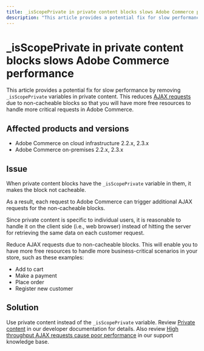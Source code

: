 ```yaml
---
title: _isScopePrivate in private content blocks slows Adobe Commerce performance
description: "This article provides a potential fix for slow performance by removing `_isScopePrivate` variables in private content. This reduces [AJAX requests](https://support.magento.com/hc/en-us/articles/360039286472-High-throughput-AJAX-requests-cause-poor-performance) due to non-cacheable blocks so that you will have more free resources to handle more critical requests in Adobe Commerce."
---
```


# _isScopePrivate in private content blocks slows Adobe Commerce performance

This article provides a potential fix for slow performance by removing `_isScopePrivate` variables in private content. This reduces [AJAX requests](https://support.magento.com/hc/en-us/articles/360039286472-High-throughput-AJAX-requests-cause-poor-performance) due to non-cacheable blocks so that you will have more free resources to handle more critical requests in Adobe Commerce.

## Affected products and versions

* Adobe Commerce on cloud infrastructure 2.2.x, 2.3.x
* Adobe Commerce on-premises 2.2.x, 2.3.x

## Issue

When private content blocks have the `_isScopePrivate` variable in them, it makes the block not cacheable.

As a result, each request to Adobe Commerce can trigger additional AJAX requests for the non-cacheable blocks.

Since private content is specific to individual users, it is reasonable to handle it on the client side (i.e., web browser) instead of hitting the server for retrieving the same data on each customer request.

Reduce AJAX requests due to non-cacheable blocks. This will enable you to have more free resources to handle more business-critical scenarios in your store, such as these examples:

* Add to cart
* Make a payment
* Place order
* Register new customer

## Solution

Use private content instead of the `_isScopePrivate` variable. Review [Private content](https://devdocs.magento.com/guides/v2.3/extension-dev-guide/cache/page-caching/private-content.html) in our developer documentation for details. Also review [High throughput AJAX requests cause poor performance](https://support.magento.com/hc/en-us/articles/360039286472) in our support knowledge base. 
